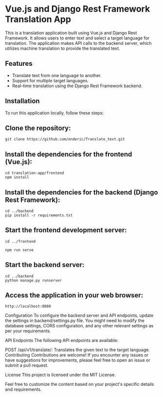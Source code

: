 # Vue.js and Django Rest Framework Translation App

This is a translation application built using Vue.js and Django Rest Framework. It allows users to enter text and select a target language for translation. The application makes API calls to the backend server, which utilizes machine translation to provide the translated text.

## Features

- Translate text from one language to another.
- Support for multiple target languages.
- Real-time translation using the Django Rest Framework backend.

## Installation

To run this application locally, follow these steps:

## Clone the repository:
    git clone https://github.com/onderic/Translate_text.git


## Install the dependencies for the frontend (Vue.js):

    cd translation-app/frontend
    npm install
## Install the dependencies for the backend (Django Rest Framework):

    cd ../backend
    pip install -r requirements.txt

## Start the frontend development server:

    cd ../frontend

    npm run serve

## Start the backend server:

    cd ../backend
    python manage.py runserver

## Access the application in your web browser:

    http://localhost:8080

Configuration
    To configure the backend server and API endpoints, update the settings in backend/settings.py file. You might need to modify the database settings, CORS configuration, and any other relevant settings as per your requirements.

API Endpoints
The following API endpoints are available:

POST /api/v1/translate/: Translates the given text to the target language.
Contributing
Contributions are welcome! If you encounter any issues or have suggestions for improvements, please feel free to open an issue or submit a pull request.

License
This project is licensed under the MIT License.


Feel free to customize the content based on your project's specific details and requirements.
